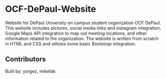 # OCF-DePaul-Website
Website for DePaul University on campus student organization OCF DePaul. This website includes pictures, social media links and instagram integration, Google Maps API integration to map out meeting locations, and other information related to the organization. The website is written from scratch in HTML and CSS and utilizes some basic Bootstrap integration.

## Contributors
Built by: yorgez, mikefak
